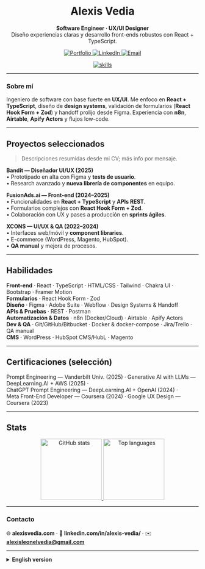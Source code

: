<!-- GitHub Profile README — Alexis Vedia | minimal + modern -->

<h1 align="center">Alexis Vedia</h1>

<p align="center">
  <b>Software Engineer · UX/UI Designer</b><br/>
  Diseño experiencias claras y desarrollo front-ends robustos con React + TypeScript.
</p>

<p align="center">
  <a href="https://www.alexisvedia.com" target="_blank">
    <img alt="Portfolio" src="https://img.shields.io/badge/Portfolio-alexisvedia.com-111?style=for-the-badge">
  </a>
  <a href="https://www.linkedin.com/in/alexis-vedia/" target="_blank">
    <img alt="LinkedIn" src="https://img.shields.io/badge/LinkedIn-@alexis--vedia-111?style=for-the-badge">
  </a>
  <a href="mailto:alexisleonelvedia@gmail.com">
    <img alt="Email" src="https://img.shields.io/badge/Email-alexisleonelvedia%40gmail.com-111?style=for-the-badge">
  </a>
</p>

<div align="center">
  <!-- skill icons: usa solo techs de tu CV -->
  <a href="https://skillicons.dev">
    <img src="https://skillicons.dev/icons?i=react,ts,js,html,css,tailwind,bootstrap,figma,git,github,docker,postman,wordpress" alt="skills" />
  </a>
</div>

---

### Sobre mí
Ingeniero de software con base fuerte en **UX/UI**. Me enfoco en **React + TypeScript**, diseño de **design systems**, validación de formularios (**React Hook Form + Zod**) y handoff prolijo desde Figma. Experiencia con **n8n**, **Airtable**, **Apify Actors** y flujos low-code.

---

## Proyectos seleccionados
> Descripciones resumidas desde mi CV; más info por mensaje.

**Bandit — Diseñador UI/UX (2025)**  
• Prototipado en alta con Figma y **tests de usuario**.  
• Research avanzado y **nueva librería de componentes** en equipo.

**FusionAds.ai — Front-end (2024–2025)**  
• Funcionalidades en **React + TypeScript** y **APIs REST**.  
• Formularios complejos con **React Hook Form + Zod**.  
• Colaboración con UX y pases a producción en **sprints ágiles**.

**XCONS — UI/UX & QA (2022–2024)**  
• Interfaces web/móvil y **component libraries**.  
• E-commerce (WordPress, Magento, HubSpot).  
• **QA manual** y mejora de procesos.

---

## Habilidades
**Front-end** · React · TypeScript · HTML/CSS · Tailwind · Chakra UI · Bootstrap · Framer Motion  
**Formularios** · React Hook Form · Zod  
**Diseño** · Figma · Adobe Suite · Webflow · Design Systems & Handoff  
**APIs & Pruebas** · REST · Postman  
**Automatización & Datos** · n8n (Docker/Cloud) · Airtable · Apify Actors  
**Dev & QA** · Git/GitHub/Bitbucket · Docker & docker-compose · Jira/Trello · QA manual  
**CMS** · WordPress · HubSpot CMS/HubL · Magento

---

## Certificaciones (selección)
Prompt Engineering — Vanderbilt Univ. (2025) · Generative AI with LLMs — DeepLearning.AI + AWS (2025) ·  
ChatGPT Prompt Engineering — DeepLearning.AI + OpenAI (2024) ·  
Meta Front-End Developer — Coursera (2024) · Google UX Design — Coursera (2023)

---

## Stats
<div align="center">
  <a href="https://github.com/anuraghazra/github-readme-stats">
    <img height="160" src="https://github-readme-stats.vercel.app/api?username=alexisvedia&show_icons=true&theme=transparent&hide_title=true&rank_icon=github" alt="GitHub stats" />
  </a>
  <a href="https://github.com/anuraghazra/github-readme-stats">
    <img height="160" src="https://github-readme-stats.vercel.app/api/top-langs/?username=alexisvedia&layout=compact&theme=transparent&size_weight=0.5&count_weight=0.5&hide_title=true" alt="Top languages" />
  </a>
</div>

---

### Contacto
🌐 **alexisvedia.com** · 💼 **linkedin.com/in/alexis-vedia/** · ✉️ **alexisleonelvedia@gmail.com**

---

<details>
  <summary><b>English version</b></summary>

**About me**  
Software engineer with a strong **UX/UI** background. I focus on **React + TypeScript**, scalable **design systems**, robust forms (**React Hook Form + Zod**), and clean handoffs from Figma. Experience with **n8n**, **Airtable**, and **Apify Actors**.

**Selected Projects**  
**Bandit — UI/UX (2025):** Hi-fi prototyping in Figma, user testing, and a team-driven component library.  
**FusionAds.ai — Front-end (2024–2025):** React + TS features, REST APIs, complex forms with RHF + Zod; agile delivery.  
**XCONS — UI/UX & QA (2022–2024):** Web/mobile interfaces, component libraries, e-commerce (WordPress, Magento, HubSpot), manual QA.

**Skills**  
Front-end: React · TypeScript · HTML/CSS · Tailwind · Chakra UI · Bootstrap · Framer Motion  
Forms: RHF · Zod ·  Design: Figma · Adobe · Webflow ·  APIs & Testing: REST · Postman  
Automation & Data: n8n · Airtable · Apify Actors · Dev & QA: Git/GitHub/Bitbucket · Docker · Jira/Trello · QA  
CMS: WordPress · HubSpot CMS/HubL · Magento

**Certifications (selected)**  
Prompt Engineering — Vanderbilt (2025) · Generative AI with LLMs — DeepLearning.AI + AWS (2025) ·  
ChatGPT Prompt Engineering — DeepLearning.AI + OpenAI (2024) ·  
Meta Front-End Developer (2024) · Google UX Design (2023)

</details>
